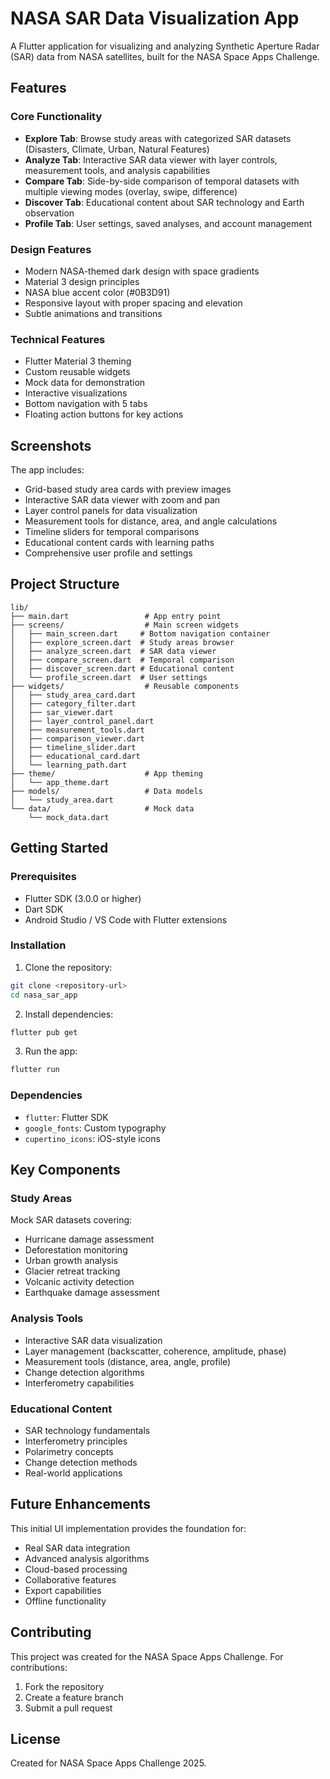 # NASA SAR Data Visualization App

A Flutter application for visualizing and analyzing Synthetic Aperture Radar (SAR) data from NASA satellites, built for the NASA Space Apps Challenge.

## Features

### Core Functionality
- **Explore Tab**: Browse study areas with categorized SAR datasets (Disasters, Climate, Urban, Natural Features)
- **Analyze Tab**: Interactive SAR data viewer with layer controls, measurement tools, and analysis capabilities
- **Compare Tab**: Side-by-side comparison of temporal datasets with multiple viewing modes (overlay, swipe, difference)
- **Discover Tab**: Educational content about SAR technology and Earth observation
- **Profile Tab**: User settings, saved analyses, and account management

### Design Features
- Modern NASA-themed dark design with space gradients
- Material 3 design principles
- NASA blue accent color (#0B3D91)
- Responsive layout with proper spacing and elevation
- Subtle animations and transitions

### Technical Features
- Flutter Material 3 theming
- Custom reusable widgets
- Mock data for demonstration
- Interactive visualizations
- Bottom navigation with 5 tabs
- Floating action buttons for key actions

## Screenshots

The app includes:
- Grid-based study area cards with preview images
- Interactive SAR data viewer with zoom and pan
- Layer control panels for data visualization
- Measurement tools for distance, area, and angle calculations
- Timeline sliders for temporal comparisons
- Educational content cards with learning paths
- Comprehensive user profile and settings

## Project Structure

```
lib/
├── main.dart                 # App entry point
├── screens/                  # Main screen widgets
│   ├── main_screen.dart     # Bottom navigation container
│   ├── explore_screen.dart  # Study areas browser
│   ├── analyze_screen.dart  # SAR data viewer
│   ├── compare_screen.dart  # Temporal comparison
│   ├── discover_screen.dart # Educational content
│   └── profile_screen.dart  # User settings
├── widgets/                  # Reusable components
│   ├── study_area_card.dart
│   ├── category_filter.dart
│   ├── sar_viewer.dart
│   ├── layer_control_panel.dart
│   ├── measurement_tools.dart
│   ├── comparison_viewer.dart
│   ├── timeline_slider.dart
│   ├── educational_card.dart
│   └── learning_path.dart
├── theme/                    # App theming
│   └── app_theme.dart
├── models/                   # Data models
│   └── study_area.dart
└── data/                     # Mock data
    └── mock_data.dart
```

## Getting Started

### Prerequisites
- Flutter SDK (3.0.0 or higher)
- Dart SDK
- Android Studio / VS Code with Flutter extensions

### Installation

1. Clone the repository:
```bash
git clone <repository-url>
cd nasa_sar_app
```

2. Install dependencies:
```bash
flutter pub get
```

3. Run the app:
```bash
flutter run
```

### Dependencies
- `flutter`: Flutter SDK
- `google_fonts`: Custom typography
- `cupertino_icons`: iOS-style icons

## Key Components

### Study Areas
Mock SAR datasets covering:
- Hurricane damage assessment
- Deforestation monitoring
- Urban growth analysis
- Glacier retreat tracking
- Volcanic activity detection
- Earthquake damage assessment

### Analysis Tools
- Interactive SAR data visualization
- Layer management (backscatter, coherence, amplitude, phase)
- Measurement tools (distance, area, angle, profile)
- Change detection algorithms
- Interferometry capabilities

### Educational Content
- SAR technology fundamentals
- Interferometry principles
- Polarimetry concepts
- Change detection methods
- Real-world applications

## Future Enhancements

This initial UI implementation provides the foundation for:
- Real SAR data integration
- Advanced analysis algorithms
- Cloud-based processing
- Collaborative features
- Export capabilities
- Offline functionality

## Contributing

This project was created for the NASA Space Apps Challenge. For contributions:
1. Fork the repository
2. Create a feature branch
3. Submit a pull request

## License

Created for NASA Space Apps Challenge 2025.
